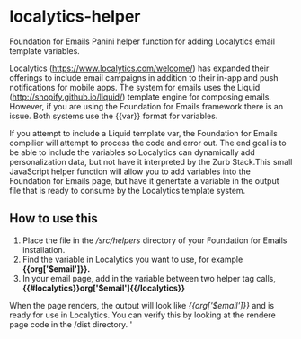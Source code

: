 # localytics-helper
Foundation for Emails Panini helper function for adding Localytics email template variables.

Localytics (https://www.localytics.com/welcome/) has expanded their offerings to include email campaigns in addition to their in-app and push notifications for mobile apps. The system for emails uses the Liquid (http://shopify.github.io/liquid/) template engine for composing emails. However, if you are using the Foundation for Emails framework there is an issue. Both systems use the {{var}} format for variables. 

If you attempt to include a Liquid template var, the Foundation for Emails compilier will attempt to process the code and error out. The end goal is to be able to include the variables so Localytics can dynamically add personalization data, but not have it interpreted by the Zurb Stack.This small JavaScript helper function will allow you to add variables into the Foundation for Emails page, but have it genertate a variable in the output file that is ready to consume by the Localytics template system.

## How to use this
1. Place the file in the */src/helpers* directory of your Foundation for Emails installation.
2. Find the variable in Localytics you want to use, for example **{{org['$email']}}.**
3. In your email page, add in the variable between two helper tag calls,  **{{#localytics}}org['$email']{{/localytics}}**

When the page renders, the output will look like *{{org['$email']}}* and is ready for use in Localytics. You can verify this by looking at the rendere page code in the /dist directory.
 '
